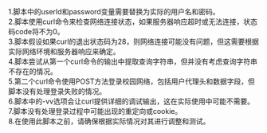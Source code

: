 1.脚本中的userId和password变量需要替换为实际的用户名和密码。                        
2.脚本使用curl命令来检查网络连接状态，如果服务器响应超时或无法连接，状态码code将不为0。                     
3.脚本假设如果curl的退出状态码为28，则网络连接可能没有问题，但这需要根据实际网络环境和服务器响应来确定。                     
4.脚本尝试从第一个curl命令的输出中提取查询字符串，但并没有考虑查询字符串不存在的情况。                     
5.第二个curl命令使用POST方法登录校园网络，包括用户代理头和数据字段，但脚本没有处理登录失败的情况。                     
6.脚本中的-vv选项会让curl提供详细的调试输出，这在实际使用中可能不需要。                     
7.脚本没有处理登录过程中可能出现的重定向或cookie。                     
8.在使用此脚本之前，请确保根据实际情况对其进行调整和测试。                     

